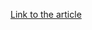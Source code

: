 [Link to the article](https://learn.microsoft.com/microsoft-365/security/defender-endpoint/attack-surface-reduction-rules-reference#block-execution-of-potentially-obfuscated-scripts)
